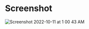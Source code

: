 # Screenshot

![Screenshot 2022-10-11 at 1 00 43 AM](https://user-images.githubusercontent.com/37530024/194939407-b1040faa-c728-46bc-9115-664bda0da359.png)
